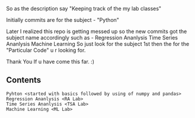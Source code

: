 So as the description say "Keeping track of the my lab classes"

Initially commits are for the subject - "Python"

Later I realized this repo is getting messed up so the new commits got the subject name accordingly 
        such as - Regression Ananlysis
                  Time Series Ananlysis
                  Machine Learning
So just look for the subject 1st then the for the "Particular Code" u r looking for.


Thank You If u have come this far. :)


## Contents
    Pyhton <started with basics followed by using of numpy and pandas>
    Regression Ananlysis <RA Lab>
    Time Series Ananlysis <TSA Lab>
    Machine Learning <ML Lab>
